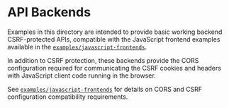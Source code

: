 # API Backends

Examples in this directory are intended to provide basic working backend CSRF-protected APIs,
compatible with the JavaScript frontend examples available in the
[`examples/javascript-frontends`](../javascript-frontends).

In addition to CSRF protection, these backends provide the CORS configuration required for
communicating the CSRF cookies and headers with JavaScript client code running in the browser.

See [`examples/javascript-frontends`](../javascript-frontends/README.md) for details on CORS and
CSRF configuration compatibility requirements.
